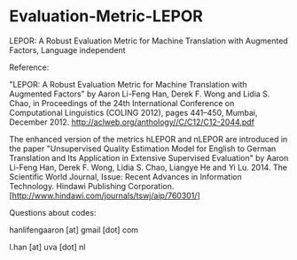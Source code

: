 Evaluation-Metric-LEPOR
=======================

LEPOR: A Robust Evaluation Metric for Machine Translation with Augmented Factors, Language independent



Reference:


"LEPOR: A Robust Evaluation Metric for Machine Translation with Augmented Factors" by Aaron Li-Feng Han, Derek F. Wong and Lidia S. Chao, in Proceedings of the 24th International Conference on Computational Linguistics (COLING 2012), pages 441–450, Mumbai, December 2012.
http://aclweb.org/anthology//C/C12/C12-2044.pdf


The enhanced version of the metrics hLEPOR and nLEPOR are introduced in the paper "Unsupervised Quality Estimation Model for English to German Translation and Its Application in Extensive Supervised Evaluation" by Aaron Li-Feng Han, Derek F. Wong, Lidia S. Chao, Liangye He and Yi Lu. 2014. The Scientific World Journal, Issue: Recent Advances in Information Technology. Hindawi Publishing Corporation.
[http://www.hindawi.com/journals/tswj/aip/760301/]


Questions about codes:

hanlifengaaron [at] gmail [dot] com

l.han [at] uva [dot] nl



